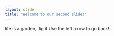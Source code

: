 ```yaml
---
layout: slide
title: "Welcome to our second slide!"
---
```

life is a garden, dig it
Use the left arrow to go back!

